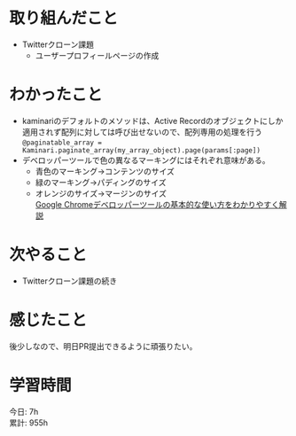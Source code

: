 # 取り組んだこと       
- Twitterクローン課題
  - ユーザープロフィールページの作成   
# わかったこと  
- kaminariのデフォルトのメソッドは、Active Recordのオブジェクトにしか適用されず配列に対しては呼び出せないので、配列専用の処理を行う 
  `@paginatable_array = Kaminari.paginate_array(my_array_object).page(params[:page])`  
- デベロッパーツールで色の異なるマーキングにはそれぞれ意味がある。
    - 青色のマーキング→コンテンツのサイズ
    - 緑のマーキング→パディングのサイズ
    - オレンジのサイズ→マージンのサイズ  
      [Google Chromeデベロッパーツールの基本的な使い方をわかりやすく解説](https://willcloud.jp/knowhow/dev-tools-01/)
# 次やること  
- Twitterクローン課題の続き  
# 感じたこと  
後少しなので、明日PR提出できるように頑張りたい。 
# 学習時間 
今日: 7h                   
累計: 955h              
